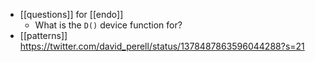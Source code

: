 - [[questions]] for [[endo]]
    - What is the `D()` device function for?
- [[patterns]] https://twitter.com/david_perell/status/1378487863596044288?s=21
